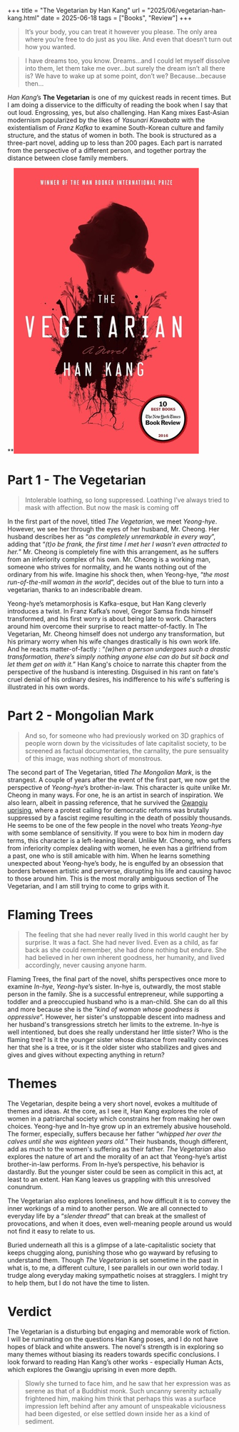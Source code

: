 +++
title = "The Vegetarian by Han Kang"
url = "2025/06/vegetarian-han-kang.html" 
date = 2025-06-18
tags = ["Books", "Review"]
+++

> It’s your body, you can treat it however you please. The only area where you’re free to do just as you like. And even that doesn’t turn out how you wanted.

> I have dreams too, you know. Dreams…and I could let myself dissolve into them, let them take me over…but surely the dream isn’t all there is? We have to wake up at some point, don’t we? Because…because then…

*Han Kang*’s **The Vegetarian** is one of my quickest reads in recent times. But I am doing a disservice to the difficulty of reading the book when I say that out loud. Engrossing, yes, but also challenging. Han Kang mixes East-Asian modernism popularized by the likes of *Yasunari Kawabata* with the existentialism of *Franz Kafka* to examine South-Korean culture and family structure, and the status of women in both. The book is structured as a three-part novel, adding up to less than 200 pages. Each part is narrated from the perspective of a different person, and together portray the distance between close family members. 

**![alt](featuredSmall.jpeg)

# Part 1 - The Vegetarian

> Intolerable loathing, so long suppressed. Loathing I’ve always tried to mask with affection. But now the mask is coming off

In the first part of the novel, titled *The Vegetarian*, we meet *Yeong-hye*. However, we see her through the eyes of her husband, Mr. Cheong. Her husband describes her as “*as completely unremarkable in every way*”, adding that “*(t)o be frank, the first time I met her I wasn’t even attracted to her.*” Mr. Cheong is completely fine with this arrangement, as he suffers from an inferiority complex of his own. Mr. Cheong is a working man, someone who strives for normality, and he wants nothing out of the ordinary from his wife. Imagine his shock then, when Yeong-hye, “*the most run-of-the-mill woman in the world*”, decides out of the blue to turn into a vegetarian, thanks to an indescribable dream. 

Yeong-hye’s metamorphosis is Kafka-esque, but Han Kang cleverly introduces a twist. In Franz Kafka’s novel, Gregor Samsa finds himself transformed, and his first worry is about being late to work. Characters around him overcome their surprise to react matter-of-factly. In The Vegetarian, Mr. Cheong himself does not undergo any transformation, but his primary worry when his wife changes drastically is his own work life. And he reacts matter-of-factly : “*(w)hen a person undergoes such a drastic transformation, there’s simply nothing anyone else can do but sit back and let them get on with it.*” Han Kang's choice to narrate this chapter from the perspective of the husband is interesting. Disguised in his rant on fate's cruel denial of his ordinary desires, his indifference to his wife's suffering is illustrated in his own words.

# Part 2 - Mongolian Mark

> And so, for someone who had previously worked on 3D graphics of people worn down by the vicissitudes of late capitalist society, to be screened as factual documentaries, the carnality, the pure sensuality of this image, was nothing short of monstrous.

The second part of The Vegetarian, titled *The Mongolian Mark*, is the strangest. A couple of years after the event of the first part, we now get the perspective of *Yeong-hye*’s brother-in-law. This character is  quite unlike Mr. Cheong in many ways. For one, he is an artist in search of inspiration. We also learn, albeit in passing reference, that he survived the [Gwangju uprising](https://en.wikipedia.org/wiki/Gwangju_Uprising), where a protest calling for democratic reforms was brutally suppressed by a fascist regime resulting in the death of possibly thousands. He seems to be one of the few people in the novel who treats *Yeong-hye* with some semblance of sensitivity. If you were to box him in modern day terms, this character is a left-leaning liberal. Unlike Mr. Cheong, who suffers from inferiority complex dealing with women, he even has a girlfriend from a past, one who is still amicable with him. When he learns something unexpected about Yeong-hye’s body, he is engulfed by an obsession that borders between artistic and perverse, disrupting his life and causing havoc to those around him. This is the most morally ambiguous section of The Vegetarian, and I am still trying to come to grips with it.

# Flaming Trees

> The feeling that she had never really lived in this world caught her by surprise. It was a fact. She had never lived. Even as a child, as far back as she could remember, she had done nothing but endure. She had believed in her own inherent goodness, her humanity, and lived accordingly, never causing anyone harm.

Flaming Trees, the final part of the novel, shifts perspectives once more to examine *In-hye*, *Yeong-hye*’s sister. In-hye is, outwardly, the most stable person in the family. She is a successful entrepreneur, while supporting a toddler and a preoccupied husband who is a man-child. She can do all this and more because she is the “*kind of woman whose goodness is oppressive*”. However, her sister's unstoppable descent into madness and her husband's transgressions stretch her limits to the extreme. In-hye is well intentioned, but does she really understand her little sister? Who is the flaming tree? Is it the younger sister whose distance from reality convinces her that she is a tree, or is it the older sister who stabilizes and gives and gives and gives without expecting anything in return?

# Themes

The Vegetarian, despite being a very short novel, evokes a multitude of themes and ideas. At the core, as I see it, Han Kang explores the role of women in a patriarchal society which constrains her from making her own choices. Yeong-hye and In-hye grow up in an extremely abusive household. The former, especially, suffers because her father “*whipped her over the calves until she was eighteen years old.*” Their husbands, though different, add as much to the women's suffering as their father. *The Vegetarian* also explores the nature of art and the morality of an act that Yeong-hye’s artist brother-in-law performs. From In-hye’s perspective, his behavior is dastardly. But the younger sister could be seen as complicit in this act, at least to an extent. Han Kang leaves us grappling with this unresolved conundrum.

The Vegetarian also explores loneliness, and how difficult it is to convey the inner workings of a mind to another person. We are all connected to everyday life by a “*slender thread*” that can break at the smallest of provocations, and when it does, even well-meaning people around us would not find it easy to relate to us. 

Buried underneath all this is a glimpse of a late-capitalistic society that keeps chugging along,  punishing those who go wayward by refusing to understand them. Though *The Vegetarian* is set sometime in the past in what is, to me, a different culture, I see parallels in our own world today. I trudge along everyday making sympathetic noises at stragglers. I might try to help them, but I do not have the time to listen.

# Verdict

The Vegetarian is a disturbing but engaging and memorable work of fiction. I will be ruminating on the questions Han Kang poses, and I do not have hopes of black and white answers. The  novel's strength is in exploring so many themes without biasing its readers towards specific conclusions. I look forward to reading Han Kang’s other works - especially Human Acts, which explores the Gwangju uprising in even more depth.

>Slowly she turned to face him, and he saw that her expression was as serene as that of a Buddhist monk. Such uncanny serenity actually frightened him, making him think that perhaps this was a surface impression left behind after any amount of unspeakable viciousness had been digested, or else settled down inside her as a kind of sediment.










